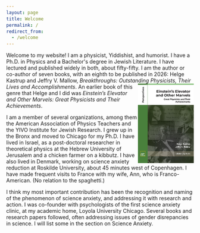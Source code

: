```yaml
---
layout: page
title: Welcome
permalink: /
redirect_from:
  - /welcome
---
```




Welcome to my website! I am a physicist, Yiddishist, and humorist. I have a Ph.D. in Physics and a Bachelor's degree in Jewish Literature. I have lectured and published widely in both, about fifty-fifty.  I am the author or co-author of seven books, with an eighth to be published in 2026: Helge Kastrup and Jeffry V. Mallow, *Breakthroughs: Outstanding Physicists, Their Lives and Accomplishments*. <a href="https://pubs.aip.org/books/monograph/153/Einstein-s-Elevator-and-Other-MarvelsGreat"><img src="https://raw.githubusercontent.com/jvmallow/jvmallow.github.io/refs/heads/main/images/book_cover.jpeg" width=150 align="right"/></a>
An earlier book of this genre that Helge and I did was *Einstein’s Elevator and Other Marvels: Great Physicists and Their Achievements*. 

I am a member of several organizations, among them the American Association of Physics Teachers and the YIVO Institute for Jewish Research. I grew up in the Bronx and moved to Chicago for my Ph.D. I have lived in Israel, as a post-doctoral researcher in theoretical physics at the Hebrew University of Jerusalem and a chicken farmer on a kibbutz. I have also lived in Denmark, working on science anxiety reduction at Roskilde University, about 45 minutes west of Copenhagen. I have made frequent visits to France with my wife, Ann, who is Franco-American. (No relation to the spaghetti.)

I think my most important contribution has been the recognition and naming of the phenomenon of science anxiety, and addressing it with research and action. I was co-founder with psychologists of the first science anxiety clinic, at my academic home, Loyola University Chicago.  Several books and research papers followed, often addressing issues of gender disrepancies in science.  I will list some in the section on Science Anxiety.

